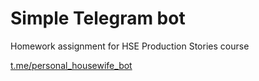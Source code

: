 # Simple Telegram bot
Homework assignment for HSE Production Stories course

[t.me/personal_housewife_bot](http://t.me/horoscope_hse_bot)
